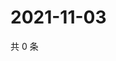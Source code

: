 # 2021-11-03

共 0 条

<!-- BEGIN WEIBO -->
<!-- 最后更新时间 Wed Nov 03 2021 11:15:29 GMT+0800 (China Standard Time) -->

<!-- END WEIBO -->
